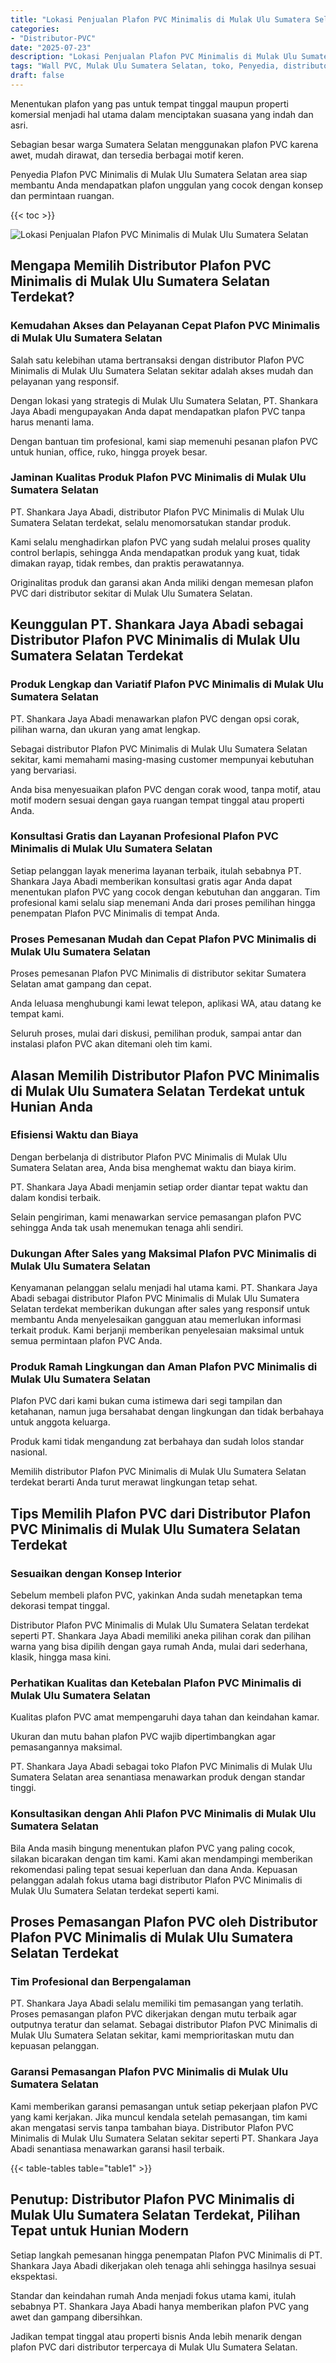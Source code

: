 ```yaml
---
title: "Lokasi Penjualan Plafon PVC Minimalis di Mulak Ulu Sumatera Selatan"
categories: 
- "Distributor-PVC"
date: "2025-07-23"
description: "Lokasi Penjualan Plafon PVC Minimalis di Mulak Ulu Sumatera Selatan bagi hunian, perkantoran, serta gerai. Produk berkualitas, beragam motif, warna menarik, dengan layanan penempatan dikerjakan oleh tim berpengalaman serta jaminan resmi!|Jasa penyediaan Plafon PVC Minimalis di Mulak Ulu Sumatera Selatan untuk keperluan tempat tinggal, perkantoran, maupun ritel, beserta material terbaik dan pemasangan oleh teknisi ahli serta jaminan resmi.|Pilihan Plafon PVC Minimalis di Mulak Ulu Sumatera Selatan yang terpercaya untuk hunian, kantor, serta ritel, dengan panel unggulan dan pemasangan dikerjakan oleh tim profesional dan garansi resmi.|Distribusi Plafon PVC Minimalis di Mulak Ulu Sumatera Selatan bagi hunian, kantor, serta toko, dengan produk berkualitas dan penempatan ditangani oleh tenaga ahli ahli, dilengkapi dengan kepastian resmi.}"
tags: "Wall PVC, Mulak Ulu Sumatera Selatan, toko, Penyedia, distributor"
draft: false
---
```


Menentukan plafon yang pas untuk tempat tinggal maupun properti komersial menjadi hal utama dalam menciptakan suasana yang indah dan asri.

Sebagian besar warga Sumatera Selatan menggunakan plafon PVC karena awet, mudah dirawat, dan tersedia berbagai motif keren.

Penyedia Plafon PVC Minimalis di Mulak Ulu Sumatera Selatan area siap membantu Anda mendapatkan plafon unggulan yang cocok dengan konsep dan permintaan ruangan.

{{< toc >}}

![Lokasi Penjualan Plafon PVC Minimalis di Mulak Ulu Sumatera Selatan](/images/Distributor-PVC/Lokasi-Penjualan-Plafon-PVC-Minimalis-di-Mulak-Ulu-Sumatera-Selatan.png)


## Mengapa Memilih Distributor Plafon PVC Minimalis di Mulak Ulu Sumatera Selatan Terdekat?

### Kemudahan Akses dan Pelayanan Cepat Plafon PVC Minimalis di Mulak Ulu Sumatera Selatan

Salah satu kelebihan utama bertransaksi dengan distributor Plafon PVC Minimalis di Mulak Ulu Sumatera Selatan sekitar adalah akses mudah dan pelayanan yang responsif.

Dengan lokasi yang strategis di Mulak Ulu Sumatera Selatan, PT. Shankara Jaya Abadi mengupayakan Anda dapat mendapatkan plafon PVC tanpa harus menanti lama.

Dengan bantuan tim profesional, kami siap memenuhi pesanan plafon PVC untuk hunian, office, ruko, hingga proyek besar.

### Jaminan Kualitas Produk Plafon PVC Minimalis di Mulak Ulu Sumatera Selatan

PT. Shankara Jaya Abadi, distributor Plafon PVC Minimalis di Mulak Ulu Sumatera Selatan terdekat, selalu menomorsatukan standar produk.

Kami selalu menghadirkan plafon PVC yang sudah melalui proses quality control berlapis, sehingga Anda mendapatkan produk yang kuat, tidak dimakan rayap, tidak rembes, dan praktis perawatannya.

Originalitas produk dan garansi akan Anda miliki dengan memesan plafon PVC dari distributor sekitar di Mulak Ulu Sumatera Selatan.

## Keunggulan PT. Shankara Jaya Abadi sebagai Distributor Plafon PVC Minimalis di Mulak Ulu Sumatera Selatan Terdekat

### Produk Lengkap dan Variatif Plafon PVC Minimalis di Mulak Ulu Sumatera Selatan

PT. Shankara Jaya Abadi menawarkan plafon PVC dengan opsi corak, pilihan warna, dan ukuran yang amat lengkap.

Sebagai distributor Plafon PVC Minimalis di Mulak Ulu Sumatera Selatan sekitar, kami memahami masing-masing customer mempunyai kebutuhan yang bervariasi.

Anda bisa menyesuaikan plafon PVC dengan corak wood, tanpa motif, atau motif modern sesuai dengan gaya ruangan tempat tinggal atau properti Anda.

### Konsultasi Gratis dan Layanan Profesional Plafon PVC Minimalis di Mulak Ulu Sumatera Selatan

Setiap pelanggan layak menerima layanan terbaik, itulah sebabnya PT. Shankara Jaya Abadi memberikan konsultasi gratis agar Anda dapat menentukan plafon PVC yang cocok dengan kebutuhan dan anggaran. Tim profesional kami selalu siap menemani Anda dari proses pemilihan hingga penempatan Plafon PVC Minimalis di tempat Anda.

### Proses Pemesanan Mudah dan Cepat Plafon PVC Minimalis di Mulak Ulu Sumatera Selatan

Proses pemesanan Plafon PVC Minimalis di distributor sekitar Sumatera Selatan amat gampang dan cepat.

Anda leluasa menghubungi kami lewat telepon, aplikasi WA, atau datang ke tempat kami.

Seluruh proses, mulai dari diskusi, pemilihan produk, sampai antar dan instalasi plafon PVC akan ditemani oleh tim kami.

## Alasan Memilih Distributor Plafon PVC Minimalis di Mulak Ulu Sumatera Selatan Terdekat untuk Hunian Anda

### Efisiensi Waktu dan Biaya

Dengan berbelanja di distributor Plafon PVC Minimalis di Mulak Ulu Sumatera Selatan area, Anda bisa menghemat waktu dan biaya kirim.

PT. Shankara Jaya Abadi menjamin setiap order diantar tepat waktu dan dalam kondisi terbaik.

Selain pengiriman, kami menawarkan service pemasangan plafon PVC sehingga Anda tak usah menemukan tenaga ahli sendiri.

### Dukungan After Sales yang Maksimal Plafon PVC Minimalis di Mulak Ulu Sumatera Selatan

Kenyamanan pelanggan selalu menjadi hal utama kami. PT. Shankara Jaya Abadi sebagai distributor Plafon PVC Minimalis di Mulak Ulu Sumatera Selatan terdekat memberikan dukungan after sales yang responsif untuk membantu Anda menyelesaikan gangguan atau memerlukan informasi terkait produk. Kami berjanji memberikan penyelesaian maksimal untuk semua permintaan plafon PVC Anda.

### Produk Ramah Lingkungan dan Aman Plafon PVC Minimalis di Mulak Ulu Sumatera Selatan

Plafon PVC dari kami bukan cuma istimewa dari segi tampilan dan ketahanan, namun juga bersahabat dengan lingkungan dan tidak berbahaya untuk anggota keluarga.

Produk kami tidak mengandung zat berbahaya dan sudah lolos standar nasional.

Memilih distributor Plafon PVC Minimalis di Mulak Ulu Sumatera Selatan terdekat berarti Anda turut merawat lingkungan tetap sehat.

## Tips Memilih Plafon PVC dari Distributor Plafon PVC Minimalis di Mulak Ulu Sumatera Selatan Terdekat

### Sesuaikan dengan Konsep Interior

Sebelum membeli plafon PVC, yakinkan Anda sudah menetapkan tema dekorasi tempat tinggal.

Distributor Plafon PVC Minimalis di Mulak Ulu Sumatera Selatan terdekat seperti PT. Shankara Jaya Abadi memiliki aneka pilihan corak dan pilihan warna yang bisa dipilih dengan gaya rumah Anda, mulai dari sederhana, klasik, hingga masa kini.

### Perhatikan Kualitas dan Ketebalan Plafon PVC Minimalis di Mulak Ulu Sumatera Selatan

Kualitas plafon PVC amat mempengaruhi daya tahan dan keindahan kamar.

Ukuran dan mutu bahan plafon PVC wajib dipertimbangkan agar pemasangannya maksimal.

PT. Shankara Jaya Abadi sebagai toko Plafon PVC Minimalis di Mulak Ulu Sumatera Selatan area senantiasa menawarkan produk dengan standar tinggi.

### Konsultasikan dengan Ahli Plafon PVC Minimalis di Mulak Ulu Sumatera Selatan

Bila Anda masih bingung menentukan plafon PVC yang paling cocok, silakan bicarakan dengan tim kami. Kami akan mendampingi memberikan rekomendasi paling tepat sesuai keperluan dan dana Anda. Kepuasan pelanggan adalah fokus utama bagi distributor Plafon PVC Minimalis di Mulak Ulu Sumatera Selatan terdekat seperti kami.

## Proses Pemasangan Plafon PVC oleh Distributor Plafon PVC Minimalis di Mulak Ulu Sumatera Selatan Terdekat

### Tim Profesional dan Berpengalaman

PT. Shankara Jaya Abadi selalu memiliki tim pemasangan yang terlatih. Proses pemasangan plafon PVC dikerjakan dengan mutu terbaik agar outputnya teratur dan selamat. Sebagai distributor Plafon PVC Minimalis di Mulak Ulu Sumatera Selatan sekitar, kami memprioritaskan mutu dan kepuasan pelanggan.

### Garansi Pemasangan Plafon PVC Minimalis di Mulak Ulu Sumatera Selatan

Kami memberikan garansi pemasangan untuk setiap pekerjaan plafon PVC yang kami kerjakan. Jika muncul kendala setelah pemasangan, tim kami akan mengatasi servis tanpa tambahan biaya. Distributor Plafon PVC Minimalis di Mulak Ulu Sumatera Selatan sekitar seperti PT. Shankara Jaya Abadi senantiasa menawarkan garansi hasil terbaik.

{{< table-tables table="table1" >}}

## Penutup: Distributor Plafon PVC Minimalis di Mulak Ulu Sumatera Selatan Terdekat, Pilihan Tepat untuk Hunian Modern

Setiap langkah pemesanan hingga penempatan Plafon PVC Minimalis di PT. Shankara Jaya Abadi dikerjakan oleh tenaga ahli sehingga hasilnya sesuai ekspektasi.

Standar dan keindahan rumah Anda menjadi fokus utama kami, itulah sebabnya PT. Shankara Jaya Abadi hanya memberikan plafon PVC yang awet dan gampang dibersihkan.

Jadikan tempat tinggal atau properti bisnis Anda lebih menarik dengan plafon PVC dari distributor terpercaya di Mulak Ulu Sumatera Selatan.